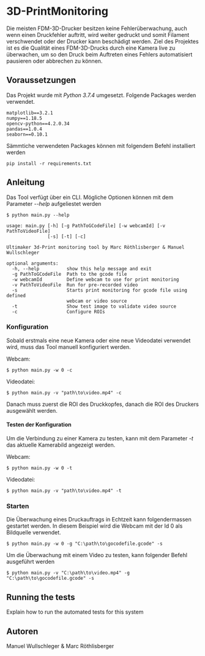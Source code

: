 # 3D-PrintMonitoring


Die meisten FDM-3D-Drucker besitzen keine Fehlerüberwachung, auch wenn einen Druckfehler auftritt, wird weiter gedruckt und somit Filament verschwendet oder der Drucker kann beschädigt werden. Ziel des Projektes ist es die Qualität eines FDM-3D-Drucks durch eine Kamera live zu überwachen, um so den Druck beim Auftreten eines Fehlers automatisiert pausieren oder abbrechen zu können. 

## Voraussetzungen
Das Projekt wurde mit *Python 3.7.4* umgesetzt.
Folgende Packages werden verwendet. 

```
matplotlib==3.2.1
numpy==1.18.5
opencv-python==4.2.0.34
pandas==1.0.4
seaborn==0.10.1
```
Sämmtiche verwendeten Packages können mit folgendem Befehl installiert werden
```
pip install -r requirements.txt
```


## Anleitung

Das Tool verfügt über ein CLI. Mögliche Optionen können mit dem Parameter *--help* aufgeliestet werden


```
$ python main.py --help

usage: main.py [-h] [-g PathToGCodeFile] [-w webcamId] [-v PathToVideoFile]   
               [-s] [-t] [-c]

Ultimaker 3d-Print monitoring tool by Marc Röthlisberger & Manuel Wullschleger

optional arguments:
  -h, --help          show this help message and exit
  -g PathToGCodeFile  Path to the gcode file
  -w webcamId         Define webcam to use for print monitoring
  -v PathToVideoFile  Run for pre-recorded video
  -s                  Starts print monitoring for gcode file using defined
                      webcam or video source
  -t                  Show test image to validate video source
  -c                  Configure ROIs
```


### Konfiguration
Sobald erstmals eine neue Kamera oder eine neue Videodatei verwendet wird, muss das Tool manuell konfiguriert werden.

Webcam:
```
$ python main.py -w 0 -c
```

Videodatei:
```
$ python main.py -v "path\to\video.mp4" -c
```

Danach muss zuerst die ROI des Druckkopfes, danach die ROI des Druckers ausgewählt werden. 

#### Testen der Konfiguration
Um die Verbindung zu einer Kamera zu testen, kann mit dem Parameter *-t* das aktuelle Kamerabild angezeigt werden. 

Webcam:

```
$ python main.py -w 0 -t
```

Videodatei:
```
$ python main.py -v "path\to\video.mp4" -t
```


### Starten
Die Überwachung eines Druckauftrags in Echtzeit kann folgendermassen gestartet werden. In diesem Beispiel wird die Webcam mit der Id 0 als Bildquelle verwendet.

```
$ python main.py -w 0 -g "C:\path\to\gocodefile.gcode" -s
```

Um die Überwachung mit einem Video zu testen, kann folgender Befehl ausgeführt werden

```
$ python main.py -v "C:\path\to\video.mp4" -g "C:\path\to\gocodefile.gcode" -s
```

## Running the tests

Explain how to run the automated tests for this system


## Autoren
Manuel Wullschleger & Marc Röthlisberger
